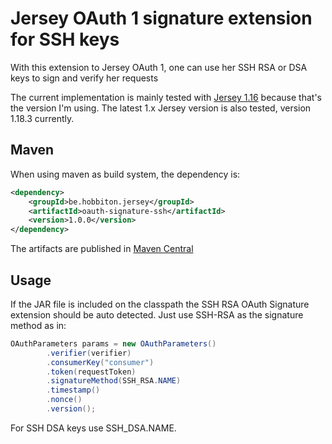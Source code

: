 # Jersey OAuth 1 signature extension for SSH keys

With this extension to Jersey OAuth 1, one can use her SSH RSA or DSA keys to sign and verify her requests

The current implementation is mainly tested with [Jersey 1.16](https://jersey.java.net/documentation/1.16/index.html) because that's the version I'm using. The latest 1.x Jersey version is also tested, version 1.18.3 currently.

## Maven

When using maven as build system, the dependency is:
```xml
<dependency>
	<groupId>be.hobbiton.jersey</groupId>
	<artifactId>oauth-signature-ssh</artifactId>
	<version>1.0.0</version>
</dependency>
```
	
The artifacts are published in [Maven Central](http://search.maven.org)

## Usage

If the JAR file is included on the classpath the SSH RSA OAuth Signature extension should be auto detected. Just use SSH-RSA as the signature method as in:

```java
OAuthParameters params = new OAuthParameters()
		.verifier(verifier)
		.consumerKey("consumer")
		.token(requestToken)
		.signatureMethod(SSH_RSA.NAME)
		.timestamp()
		.nonce()
		.version();
```

For SSH DSA keys use SSH_DSA.NAME.
